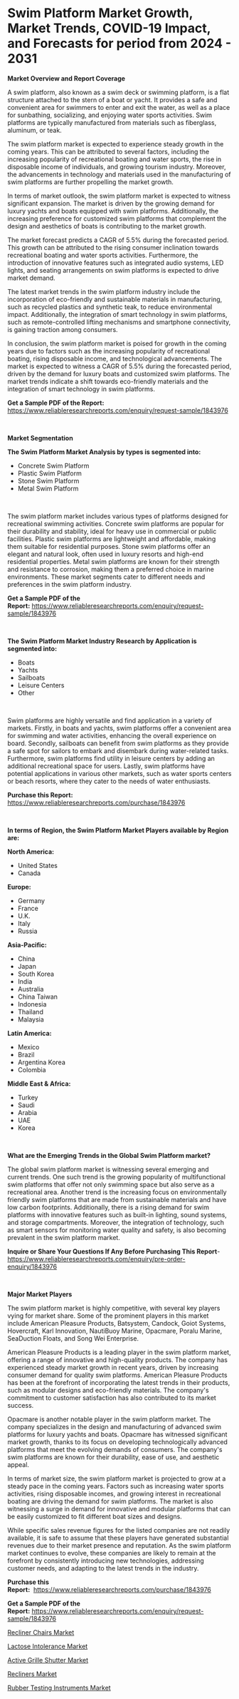 <p><h1>Swim Platform Market Growth, Market Trends, COVID-19 Impact, and Forecasts for period from 2024 - 2031</h1></p><p><strong>Market Overview and Report Coverage</strong></p>
<p><p>A swim platform, also known as a swim deck or swimming platform, is a flat structure attached to the stern of a boat or yacht. It provides a safe and convenient area for swimmers to enter and exit the water, as well as a place for sunbathing, socializing, and enjoying water sports activities. Swim platforms are typically manufactured from materials such as fiberglass, aluminum, or teak.</p><p>The swim platform market is expected to experience steady growth in the coming years. This can be attributed to several factors, including the increasing popularity of recreational boating and water sports, the rise in disposable income of individuals, and growing tourism industry. Moreover, the advancements in technology and materials used in the manufacturing of swim platforms are further propelling the market growth.</p><p>In terms of market outlook, the swim platform market is expected to witness significant expansion. The market is driven by the growing demand for luxury yachts and boats equipped with swim platforms. Additionally, the increasing preference for customized swim platforms that complement the design and aesthetics of boats is contributing to the market growth.</p><p>The market forecast predicts a CAGR of 5.5% during the forecasted period. This growth can be attributed to the rising consumer inclination towards recreational boating and water sports activities. Furthermore, the introduction of innovative features such as integrated audio systems, LED lights, and seating arrangements on swim platforms is expected to drive market demand.</p><p>The latest market trends in the swim platform industry include the incorporation of eco-friendly and sustainable materials in manufacturing, such as recycled plastics and synthetic teak, to reduce environmental impact. Additionally, the integration of smart technology in swim platforms, such as remote-controlled lifting mechanisms and smartphone connectivity, is gaining traction among consumers.</p><p>In conclusion, the swim platform market is poised for growth in the coming years due to factors such as the increasing popularity of recreational boating, rising disposable income, and technological advancements. The market is expected to witness a CAGR of 5.5% during the forecasted period, driven by the demand for luxury boats and customized swim platforms. The market trends indicate a shift towards eco-friendly materials and the integration of smart technology in swim platforms.</p></p>
<p><strong>Get a Sample PDF of the Report:</strong> <a href="https://www.reliableresearchreports.com/enquiry/request-sample/1843976">https://www.reliableresearchreports.com/enquiry/request-sample/1843976</a></p>
<p>&nbsp;</p>
<p><strong>Market Segmentation</strong></p>
<p><strong>The Swim Platform Market Analysis by types is segmented into:</strong></p>
<p><ul><li>Concrete Swim Platform</li><li>Plastic Swim Platform</li><li>Stone Swim Platform</li><li>Metal Swim Platform</li></ul></p>
<p>&nbsp;</p>
<p><p>The swim platform market includes various types of platforms designed for recreational swimming activities. Concrete swim platforms are popular for their durability and stability, ideal for heavy use in commercial or public facilities. Plastic swim platforms are lightweight and affordable, making them suitable for residential purposes. Stone swim platforms offer an elegant and natural look, often used in luxury resorts and high-end residential properties. Metal swim platforms are known for their strength and resistance to corrosion, making them a preferred choice in marine environments. These market segments cater to different needs and preferences in the swim platform industry.</p></p>
<p><strong>Get a Sample PDF of the Report:</strong>&nbsp;<a href="https://www.reliableresearchreports.com/enquiry/request-sample/1843976">https://www.reliableresearchreports.com/enquiry/request-sample/1843976</a></p>
<p>&nbsp;</p>
<p><strong>The Swim Platform Market Industry Research by Application is segmented into:</strong></p>
<p><ul><li>Boats</li><li>Yachts</li><li>Sailboats</li><li>Leisure Centers</li><li>Other</li></ul></p>
<p>&nbsp;</p>
<p><p>Swim platforms are highly versatile and find application in a variety of markets. Firstly, in boats and yachts, swim platforms offer a convenient area for swimming and water activities, enhancing the overall experience on board. Secondly, sailboats can benefit from swim platforms as they provide a safe spot for sailors to embark and disembark during water-related tasks. Furthermore, swim platforms find utility in leisure centers by adding an additional recreational space for users. Lastly, swim platforms have potential applications in various other markets, such as water sports centers or beach resorts, where they cater to the needs of water enthusiasts.</p></p>
<p><strong>Purchase this Report:</strong>&nbsp; <a href="https://www.reliableresearchreports.com/purchase/1843976">https://www.reliableresearchreports.com/purchase/1843976</a></p>
<p>&nbsp;</p>
<p><strong>In terms of Region, the Swim Platform Market Players available by Region are:</strong></p>
<p>
    <p> <strong> North America: </strong>
        <ul>
            <li>United States</li>
            <li>Canada</li>
        </ul>
        </p> 
    <p> <strong> Europe: </strong>
        <ul>
            <li>Germany</li>
            <li>France</li>
            <li>U.K.</li>
            <li>Italy</li>
            <li>Russia</li>
        </ul>
        </p> 
    <p> <strong> Asia-Pacific: </strong>
        <ul>
            <li>China</li>
            <li>Japan</li>
            <li>South Korea</li>
            <li>India</li>
            <li>Australia</li>
            <li>China Taiwan</li>
            <li>Indonesia</li>
            <li>Thailand</li>
            <li>Malaysia</li>
        </ul>
        </p> 
    <p> <strong> Latin America: </strong>
        <ul>
            <li>Mexico</li>
            <li>Brazil</li>
            <li>Argentina Korea</li>
            <li>Colombia</li>
        </ul>
        </p> 
    <p> <strong> Middle East & Africa: </strong>
        <ul>
            <li>Turkey</li>
            <li>Saudi</li>
            <li>Arabia</li>
            <li>UAE</li>
            <li>Korea</li>
        </ul>
    </p>
    </p>
<p>&nbsp;</p>
<p><strong>What are the Emerging Trends in the Global Swim Platform market?</strong></p>
<p><p>The global swim platform market is witnessing several emerging and current trends. One such trend is the growing popularity of multifunctional swim platforms that offer not only swimming space but also serve as a recreational area. Another trend is the increasing focus on environmentally friendly swim platforms that are made from sustainable materials and have low carbon footprints. Additionally, there is a rising demand for swim platforms with innovative features such as built-in lighting, sound systems, and storage compartments. Moreover, the integration of technology, such as smart sensors for monitoring water quality and safety, is also becoming prevalent in the swim platform market.</p></p>
<p><strong>Inquire or Share Your Questions If Any Before Purchasing This Report</strong>- <a href="https://www.reliableresearchreports.com/enquiry/pre-order-enquiry/1843976">https://www.reliableresearchreports.com/enquiry/pre-order-enquiry/1843976</a></p>
<p>&nbsp;</p>
<p><strong>Major Market Players</strong></p>
<p><p>The swim platform market is highly competitive, with several key players vying for market share. Some of the prominent players in this market include American Pleasure Products, Batsystem, Candock, Goiot Systems, Hovercraft, Karl Innovation, NautiBuoy Marine, Opacmare, Poralu Marine, SeaDuction Floats, and Song Wei Enterprise.</p><p>American Pleasure Products is a leading player in the swim platform market, offering a range of innovative and high-quality products. The company has experienced steady market growth in recent years, driven by increasing consumer demand for quality swim platforms. American Pleasure Products has been at the forefront of incorporating the latest trends in their products, such as modular designs and eco-friendly materials. The company's commitment to customer satisfaction has also contributed to its market success.</p><p>Opacmare is another notable player in the swim platform market. The company specializes in the design and manufacturing of advanced swim platforms for luxury yachts and boats. Opacmare has witnessed significant market growth, thanks to its focus on developing technologically advanced platforms that meet the evolving demands of consumers. The company's swim platforms are known for their durability, ease of use, and aesthetic appeal.</p><p>In terms of market size, the swim platform market is projected to grow at a steady pace in the coming years. Factors such as increasing water sports activities, rising disposable incomes, and growing interest in recreational boating are driving the demand for swim platforms. The market is also witnessing a surge in demand for innovative and modular platforms that can be easily customized to fit different boat sizes and designs.</p><p>While specific sales revenue figures for the listed companies are not readily available, it is safe to assume that these players have generated substantial revenues due to their market presence and reputation. As the swim platform market continues to evolve, these companies are likely to remain at the forefront by consistently introducing new technologies, addressing customer needs, and adapting to the latest trends in the industry.</p></p>
<p><strong>Purchase this Report:</strong>&nbsp;&nbsp;<a href="https://www.reliableresearchreports.com/purchase/1843976">https://www.reliableresearchreports.com/purchase/1843976</a></p>
<p></p>
<p><strong>Get a Sample PDF of the Report:</strong>&nbsp;<a href="https://www.reliableresearchreports.com/enquiry/request-sample/1843976">https://www.reliableresearchreports.com/enquiry/request-sample/1843976</a></p>
<p><p><a href="https://medium.com/@michelleolson20/recliner-chairs-market-exploring-market-share-market-trends-and-future-growth-0709cc67f55c">Recliner Chairs Market</a></p><p><a href="https://medium.com/@michelleolson20/lactose-intolerance-market-insights-into-market-cagr-market-trends-and-growth-strategies-7e8442d0c18d">Lactose Intolerance Market</a></p><p><a href="https://medium.com/@michelleolson20/active-grille-shutter-market-analysis-its-cagr-market-segmentation-and-global-industry-overview-b6923b526d3b">Active Grille Shutter Market</a></p><p><a href="https://medium.com/@michelleolson20/recliners-market-trends-and-market-analysis-forecasted-for-period-2023-2030-b8cf1f9098cf">Recliners Market</a></p><p><a href="https://medium.com/@michelleolson20/rubber-testing-instruments-nbsp-market-focuses-on-market-share-size-and-projected-forecast-till-a1bd227a5eff">Rubber Testing Instruments Market</a></p></p>